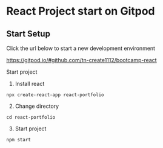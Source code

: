 # React Project start on Gitpod

## Start Setup

Click the url below to start a new development environment

https://gitpod.io/#github.com/tn-create1112/bootcamp-react

Start project

1. Install react

```
npx create-react-app react-portfolio
```

2. Change directory

```
cd react-portfolio
```

3. Start project

```
npm start
```
